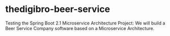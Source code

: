 # thedigibro-beer-service
Testing the Spring Boot 2.1 Microservice Architecture 
Project: We will build a Beer Service Company software based on a Microservice Architecture.
